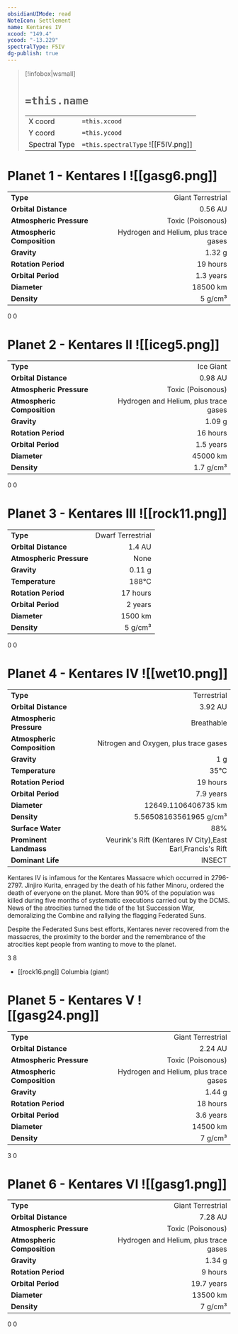 ```yaml
---
obsidianUIMode: read
NoteIcon: Settlement
name: Kentares IV
xcood: "149.4"
ycood: "-13.229"
spectralType: F5IV
dg-publish: true
---
```

> [!infobox|wsmall]
> # `=this.name`
> | | |
> | - | - |
> | X coord | `=this.xcood` |
> | Y coord| `=this.ycood` |
> | Spectral Type | `=this.spectralType` ![[F5IV.png]] |

# Planet 1 - Kentares I ![[gasg6.png]]
|                             |                           |
| --------------------------- | -------------------------:|
| **Type**                    |             Giant Terrestrial |
| **Orbital Distance**        |   0.56 AU |
| **Atmospheric Pressure**    |       Toxic (Poisonous) |
| **Atmospheric Composition** |      Hydrogen and Helium, plus trace gases |
| **Gravity**                 |        1.32 g |
| **Rotation Period**         |  19 hours |
| **Orbital Period** | 1.3 years |
| **Diameter**                |      18500 km | 
| **Density**                 |    5 g/cm³ |



0
0



# Planet 2 - Kentares II ![[iceg5.png]]
|                             |                           |
| --------------------------- | -------------------------:|
| **Type**                    |             Ice Giant |
| **Orbital Distance**        |   0.98 AU |
| **Atmospheric Pressure**    |       Toxic (Poisonous) |
| **Atmospheric Composition** |      Hydrogen and Helium, plus trace gases |
| **Gravity**                 |        1.09 g |
| **Rotation Period**         |  16 hours |
| **Orbital Period** | 1.5 years |
| **Diameter**                |      45000 km | 
| **Density**                 |    1.7 g/cm³ |



0
0



# Planet 3 - Kentares III ![[rock11.png]]
|                             |                           |
| --------------------------- | -------------------------:|
| **Type**                    |             Dwarf Terrestrial |
| **Orbital Distance**        |   1.4 AU |
| **Atmospheric Pressure**    |       None |
| **Gravity**                 |        0.11 g |
| **Temperature**             |    188°C |
| **Rotation Period**         |  17 hours |
| **Orbital Period** | 2 years |
| **Diameter**                |      1500 km | 
| **Density**                 |    5 g/cm³ |



0
0



# Planet 4 - Kentares IV ![[wet10.png]]
|                             |                           |
| --------------------------- | -------------------------:|
| **Type**                    |             Terrestrial |
| **Orbital Distance**        |   3.92 AU |
| **Atmospheric Pressure**    |       Breathable |
| **Atmospheric Composition** |      Nitrogen and Oxygen, plus trace gases |
| **Gravity**                 |        1 g |
| **Temperature**             |    35°C |
| **Rotation Period**         |  19 hours |
| **Orbital Period** | 7.9 years |
| **Diameter**                |      12649.1106406735 km | 
| **Density**                 |    5.56508163561965 g/cm³ |
| **Surface Water**           |           88% | 
| **Prominent Landmass**      |         Veurink's Rift (Kentares IV City),East Earl,Francis's Rift | 
| **Dominant Life**           |         INSECT |

Kentares IV is infamous for the Kentares Massacre which occurred in 2796-2797. Jinjiro Kurita, enraged by the death of his father Minoru, ordered the death of everyone on the planet. More than 90% of the population was killed during five months of systematic executions carried out by the DCMS. News of the atrocities turned the tide of the 1st Succession War, demoralizing the Combine and rallying the flagging Federated Suns.

Despite the Federated Suns best efforts, Kentares never recovered from the massacres, the proximity to the border and the remembrance of the atrocities kept people from wanting to move to the planet.

3
8

- [[rock16.png]] Columbia (giant)

# Planet 5 - Kentares V ![[gasg24.png]]
|                             |                           |
| --------------------------- | -------------------------:|
| **Type**                    |             Giant Terrestrial |
| **Orbital Distance**        |   2.24 AU |
| **Atmospheric Pressure**    |       Toxic (Poisonous) |
| **Atmospheric Composition** |      Hydrogen and Helium, plus trace gases |
| **Gravity**                 |        1.44 g |
| **Rotation Period**         |  18 hours |
| **Orbital Period** | 3.6 years |
| **Diameter**                |      14500 km | 
| **Density**                 |    7 g/cm³ |



3
0



# Planet 6 - Kentares VI ![[gasg1.png]]
|                             |                           |
| --------------------------- | -------------------------:|
| **Type**                    |             Giant Terrestrial |
| **Orbital Distance**        |   7.28 AU |
| **Atmospheric Pressure**    |       Toxic (Poisonous) |
| **Atmospheric Composition** |      Hydrogen and Helium, plus trace gases |
| **Gravity**                 |        1.34 g |
| **Rotation Period**         |  9 hours |
| **Orbital Period** | 19.7 years |
| **Diameter**                |      13500 km | 
| **Density**                 |    7 g/cm³ |



0
0




